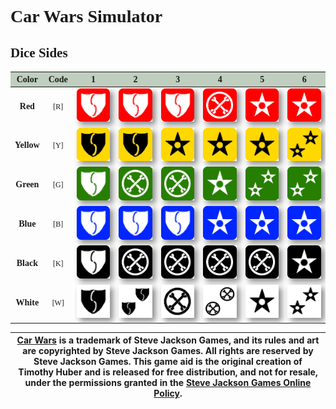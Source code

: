 
<style> @import url('https://fonts.googleapis.com/css2?family=Overpass&family=Overpass+Mono&display=swap'); </style>

<style>
.cw * {
    font-family: 'Overpass' !important;
}

table img {
    filter: drop-shadow(5px 5px 5px #888) !important;
}

.cw div.content {
    justify-content: center !important;
}

.cw table thead, 
.cw table thead tr {
  background-color: #bfcebe !important;
}

.cw table thead tr {
  background-color: unset !important;
}

.cw table tr {
  background-color: unset !important;
}

.cw table tr:nth-child(2n) {
  background-color: unset !important; 
}

</style>

<div class="cw">

# Car Wars Simulator

## Dice Sides

<div class="content">

|   Color    | Code  |   1   |   2   |   3   |   4   |   5   |   6   |
| :--------: | :---: | :---: | :---: | :---: | :---: | :---: | :---: |
|  **Red**   | `[R]` | ![R1] | ![R2] | ![R3] | ![R4] | ![R5] | ![R6] |
| **Yellow** | `[Y]` | ![Y1] | ![Y2] | ![Y3] | ![Y4] | ![Y5] | ![Y6] |
| **Green**  | `[G]` | ![G1] | ![G2] | ![G3] | ![G4] | ![G5] | ![G6] |
|  **Blue**  | `[B]` | ![B1] | ![B2] | ![B3] | ![B4] | ![B5] | ![B6] |
| **Black**  | `[K]` | ![K1] | ![K2] | ![K3] | ![K4] | ![K5] | ![K6] |
| **White**  | `[W]` | ![W1] | ![W2] | ![W3] | ![W4] | ![W5] | ![W6] |

</div>

</div>

<footer class="inner">
<p class="copyright" style="color: #888">

| [Car Wars][game] is a trademark of Steve Jackson Games, and its rules and art are copyrighted by Steve Jackson Games. All rights are reserved by Steve Jackson Games. This game aid is the original creation of Timothy Huber and is released for free distribution, and not for resale, under the permissions granted in the [Steve Jackson Games Online Policy][policy]. |
| - |

</p>
</footer>



[game]: https://carwars.sjgames.com/
[policy]: http://www.sjgames.com/general/online_policy.html

[R1]: /img/cw-sim/dice/R1.png "Skid/Shield on Side 1 of Red"
[R2]: /img/cw-sim/dice/R2.png "Skid/Shield on Side 2 of Red"
[R3]: /img/cw-sim/dice/R3.png "Skid/Shield on Side 3 of Red"
[R4]: /img/cw-sim/dice/R4.png "Wrench on Side 4 of Red"
[R5]: /img/cw-sim/dice/R5.png "Hit on Side 5 of Red"
[R6]: /img/cw-sim/dice/R6.png "Hit on Side 6 of Red"

[Y1]: /img/cw-sim/dice/Y1.png "Skid/Shield on Side 1 of Yellow"
[Y2]: /img/cw-sim/dice/Y2.png "Skid/Shield on Side 2 of Yellow"
[Y3]: /img/cw-sim/dice/Y3.png "Hit on Side 3 of Yellow"
[Y4]: /img/cw-sim/dice/Y4.png "Hit on Side 4 of Yellow"
[Y5]: /img/cw-sim/dice/Y5.png "Hit on Side 5 of Yellow"
[Y6]: /img/cw-sim/dice/Y6.png "Double Hit on Side 6 of Yellow"

[G1]: /img/cw-sim/dice/G1.png "Skid/Shield on Side 1 of Green"
[G2]: /img/cw-sim/dice/G2.png "Wrench on Side 2 of Green"
[G3]: /img/cw-sim/dice/G3.png "Wrench on Side 3 of Green"
[G4]: /img/cw-sim/dice/G4.png "Hit on Side 4 of Green"
[G5]: /img/cw-sim/dice/G5.png "Double Hit on Side 5 of Green"
[G6]: /img/cw-sim/dice/G6.png "Double Hit on Side 6 of Green"

[B1]: /img/cw-sim/dice/B1.png "Skid/Shield on Side 1 of Blue"
[B2]: /img/cw-sim/dice/B2.png "Skid/Shield on Side 2 of Blue"
[B3]: /img/cw-sim/dice/B3.png "Skid/Shield on Side 3 of Blue"
[B4]: /img/cw-sim/dice/B4.png "Hit on Side 4 of Blue"
[B5]: /img/cw-sim/dice/B5.png "Hit on Side 5 of Blue"
[B6]: /img/cw-sim/dice/B6.png "Hit on Side 6 of Blue"

[K1]: /img/cw-sim/dice/K1.png "Skid/Shield on Side 1 of Black"
[K2]: /img/cw-sim/dice/K2.png "Wrench on Side 2 of Black"
[K3]: /img/cw-sim/dice/K3.png "Wrench on Side 3 of Black"
[K4]: /img/cw-sim/dice/K4.png "Wrench on Side 4 of Black"
[K5]: /img/cw-sim/dice/K5.png "Wrench on Side 5 of Black"
[K6]: /img/cw-sim/dice/K6.png "Hit on Side 6 of Black"

[W1]: /img/cw-sim/dice/W1.png "Skid/Shield on Side 1 of White"
[W2]: /img/cw-sim/dice/W2.png "Double Skid/Shield on Side 2 of White"
[W3]: /img/cw-sim/dice/W3.png "Wrench on Side 3 of White"
[W4]: /img/cw-sim/dice/W4.png "Double Wrench on Side 4 of White"
[W5]: /img/cw-sim/dice/W5.png "Hit on Side 5 of White"
[W6]: /img/cw-sim/dice/W6.png "Double Hit on Side 6 of White"

